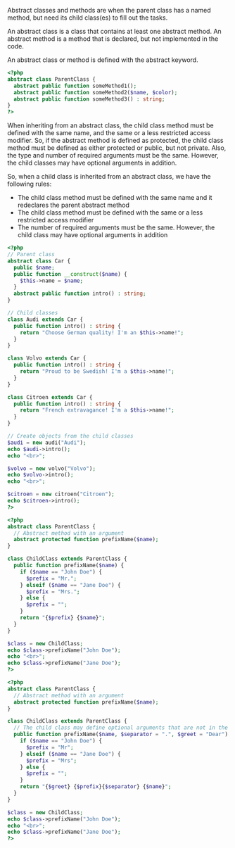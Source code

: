 Abstract classes and methods are when the parent class has a named method, but need its child class(es) to fill out the tasks.

An abstract class is a class that contains at least one abstract method. An abstract method is a method that is declared, but not implemented in the code.

An abstract class or method is defined with the abstract keyword.

``` php
<?php
abstract class ParentClass {
  abstract public function someMethod1();
  abstract public function someMethod2($name, $color);
  abstract public function someMethod3() : string;
}
?>
```

When inheriting from an abstract class, the child class method must be defined with the same name, and the same or a less restricted access modifier. So, if the abstract method is defined as protected, the child class method must be defined as either protected or public, but not private. Also, the type and number of required arguments must be the same. However, the child classes may have optional arguments in addition.

So, when a child class is inherited from an abstract class, we have the following rules:

+ The child class method must be defined with the same name and it redeclares the parent abstract method
+ The child class method must be defined with the same or a less restricted access modifier
+ The number of required arguments must be the same. However, the child class may have optional arguments in addition

``` php
<?php
// Parent class
abstract class Car {
  public $name;
  public function __construct($name) {
    $this->name = $name;
  }
  abstract public function intro() : string;
}

// Child classes
class Audi extends Car {
  public function intro() : string {
    return "Choose German quality! I'm an $this->name!";
  }
}

class Volvo extends Car {
  public function intro() : string {
    return "Proud to be Swedish! I'm a $this->name!";
  }
}

class Citroen extends Car {
  public function intro() : string {
    return "French extravagance! I'm a $this->name!";
  }
}

// Create objects from the child classes
$audi = new audi("Audi");
echo $audi->intro();
echo "<br>";

$volvo = new volvo("Volvo");
echo $volvo->intro();
echo "<br>";

$citroen = new citroen("Citroen");
echo $citroen->intro();
?>
```

``` php
<?php
abstract class ParentClass {
  // Abstract method with an argument
  abstract protected function prefixName($name);
}

class ChildClass extends ParentClass {
  public function prefixName($name) {
    if ($name == "John Doe") {
      $prefix = "Mr.";
    } elseif ($name == "Jane Doe") {
      $prefix = "Mrs.";
    } else {
      $prefix = "";
    }
    return "{$prefix} {$name}";
  }
}

$class = new ChildClass;
echo $class->prefixName("John Doe");
echo "<br>";
echo $class->prefixName("Jane Doe");
?>
```

``` php
<?php
abstract class ParentClass {
  // Abstract method with an argument
  abstract protected function prefixName($name);
}

class ChildClass extends ParentClass {
  // The child class may define optional arguments that are not in the parent's abstract method
  public function prefixName($name, $separator = ".", $greet = "Dear") {
    if ($name == "John Doe") {
      $prefix = "Mr";
    } elseif ($name == "Jane Doe") {
      $prefix = "Mrs";
    } else {
      $prefix = "";
    }
    return "{$greet} {$prefix}{$separator} {$name}";
  }
}

$class = new ChildClass;
echo $class->prefixName("John Doe");
echo "<br>";
echo $class->prefixName("Jane Doe");
?>
```